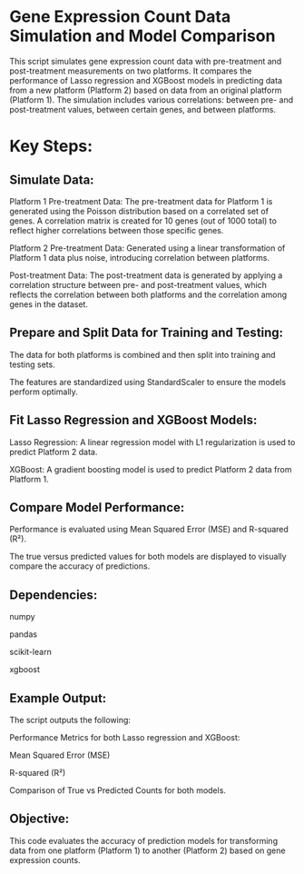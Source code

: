 # Gene Expression Count Data Simulation and Model Comparison

This script simulates gene expression count data with pre-treatment and post-treatment measurements on two platforms. It compares the performance of Lasso regression and XGBoost models in predicting data from a new platform (Platform 2) based on data from an original platform (Platform 1). The simulation includes various correlations: between pre- and post-treatment values, between certain genes, and between platforms.

# Key Steps:

## Simulate Data:

Platform 1 Pre-treatment Data: The pre-treatment data for Platform 1 is generated using the Poisson distribution based on a correlated set of genes. A correlation matrix is created for 10 genes (out of 1000 total) to reflect higher correlations between those specific genes.

Platform 2 Pre-treatment Data: Generated using a linear transformation of Platform 1 data plus noise, introducing correlation between platforms.

Post-treatment Data: The post-treatment data is generated by applying a correlation structure between pre- and post-treatment values, which reflects the correlation between both platforms and the correlation among genes in the dataset.

## Prepare and Split Data for Training and Testing:

The data for both platforms is combined and then split into training and testing sets.

The features are standardized using StandardScaler to ensure the models perform optimally.

## Fit Lasso Regression and XGBoost Models:

Lasso Regression: A linear regression model with L1 regularization is used to predict Platform 2 data.

XGBoost: A gradient boosting model is used to predict Platform 2 data from Platform 1.

## Compare Model Performance:

Performance is evaluated using Mean Squared Error (MSE) and R-squared (R²).

The true versus predicted values for both models are displayed to visually compare the accuracy of predictions.

## Dependencies:

numpy

pandas

scikit-learn

xgboost

## Example Output:

The script outputs the following:

Performance Metrics for both Lasso regression and XGBoost:

Mean Squared Error (MSE)

R-squared (R²)

Comparison of True vs Predicted Counts for both models.

## Objective:

This code evaluates the accuracy of prediction models for transforming data from one platform (Platform 1) to another (Platform 2) based on gene expression counts. 
